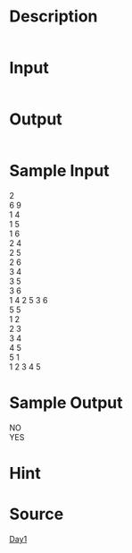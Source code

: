 
# Description

<div class="content"><p><img border="0" src="source/bzoj/1997/img/aHR0cHM6Ly9seWRzeS5jb20vSnVkZ2VPbmxpbmUvaW1hZ2VzLzE5OTdfMS5qcGc=.jpg" alt=""/></p></div>

# Input

<div class="content"><p><img border="0" src="source/bzoj/1997/img/aHR0cHM6Ly9seWRzeS5jb20vSnVkZ2VPbmxpbmUvaW1hZ2VzLzE5OTdfMi5qcGc=.jpg" alt=""/></p></div>

# Output

<div class="content"><p><img border="0" src="source/bzoj/1997/img/aHR0cHM6Ly9seWRzeS5jb20vSnVkZ2VPbmxpbmUvaW1hZ2VzLzE5OTdfMy5qcGc=.jpg" alt=""/></p></div>

# Sample Input

<div class="content"><span class="sampledata">2 <br/>
6 9 <br/>
1 4 <br/>
1 5 <br/>
1 6 <br/>
2 4 <br/>
2 5 <br/>
2 6 <br/>
3 4 <br/>
3 5 <br/>
3 6 <br/>
1 4 2 5 3 6 <br/>
5 5 <br/>
1 2 <br/>
2 3 <br/>
3 4 <br/>
4 5 <br/>
5 1 <br/>
1 2 3 4 5<br/>
</span></div>

# Sample Output

<div class="content"><span class="sampledata">NO<br/>
YES</span></div>

# Hint

<div class="content"><p></p></div>

# Source

<div class="content"><p><a href="problemset.php?search=Day1">Day1</a></p></div>

